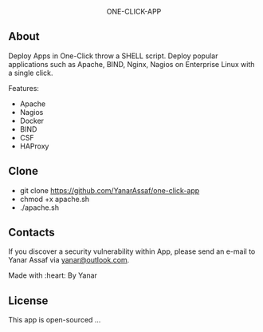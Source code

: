 <p align="center">ONE-CLICK-APP</p>


## About

Deploy Apps in One-Click throw a SHELL script. 
Deploy popular applications such as Apache, BIND, Nginx, Nagios on Enterprise Linux with a single click.

Features:
- Apache
- Nagios
- Docker
- BIND
- CSF
- HAProxy

## Clone

- git clone https://github.com/YanarAssaf/one-click-app
- chmod +x apache.sh
- ./apache.sh

## Contacts

If you discover a security vulnerability within App, please send an e-mail to Yanar Assaf via [yanar@outlook.com](mailto:yanar@outlook.com).
<p class="love">Made with :heart: By Yanar</p>

## License

This app is open-sourced ...
